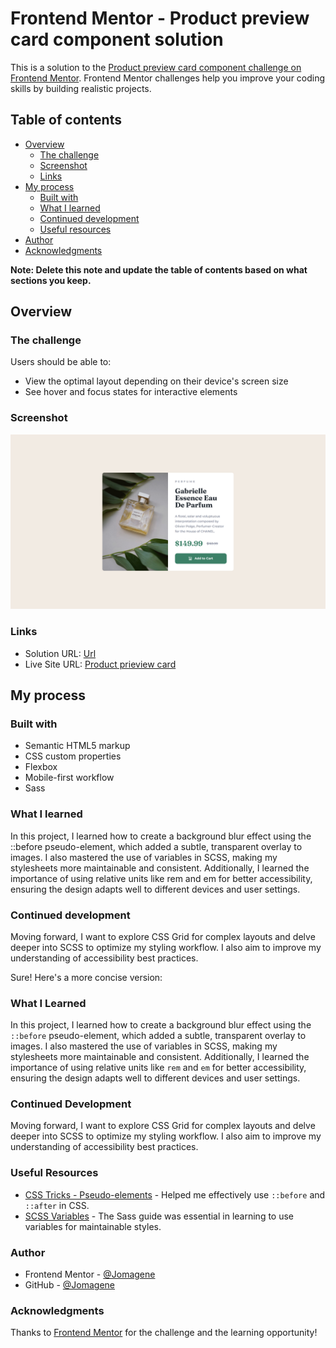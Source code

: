 # Frontend Mentor - Product preview card component solution

This is a solution to the [Product preview card component challenge on Frontend Mentor](https://www.frontendmentor.io/challenges/product-preview-card-component-GO7UmttRfa). Frontend Mentor challenges help you improve your coding skills by building realistic projects.

## Table of contents

- [Overview](#overview)
  - [The challenge](#the-challenge)
  - [Screenshot](#screenshot)
  - [Links](#links)
- [My process](#my-process)
  - [Built with](#built-with)
  - [What I learned](#what-i-learned)
  - [Continued development](#continued-development)
  - [Useful resources](#useful-resources)
- [Author](#author)
- [Acknowledgments](#acknowledgments)

**Note: Delete this note and update the table of contents based on what sections you keep.**

## Overview

### The challenge

Users should be able to:

- View the optimal layout depending on their device's screen size
- See hover and focus states for interactive elements

### Screenshot

![](./screenshot.png)

### Links

- Solution URL: [Url](https://my-solution-url.com)
- Live Site URL: [Product prieview card](https://jomagene.github.io/product-prieview-page/)

## My process

### Built with

- Semantic HTML5 markup
- CSS custom properties
- Flexbox
- Mobile-first workflow
- Sass

### What I learned

In this project, I learned how to create a background blur effect using the ::before pseudo-element, which added a subtle, transparent overlay to images. I also mastered the use of variables in SCSS, making my stylesheets more maintainable and consistent. Additionally, I learned the importance of using relative units like rem and em for better accessibility, ensuring the design adapts well to different devices and user settings.

### Continued development

Moving forward, I want to explore CSS Grid for complex layouts and delve deeper into SCSS to optimize my styling workflow. I also aim to improve my understanding of accessibility best practices.

Sure! Here's a more concise version:

### What I Learned

In this project, I learned how to create a background blur effect using the `::before` pseudo-element, which added a subtle, transparent overlay to images. I also mastered the use of variables in SCSS, making my stylesheets more maintainable and consistent. Additionally, I learned the importance of using relative units like `rem` and `em` for better accessibility, ensuring the design adapts well to different devices and user settings.

### Continued Development

Moving forward, I want to explore CSS Grid for complex layouts and delve deeper into SCSS to optimize my styling workflow. I also aim to improve my understanding of accessibility best practices.

### Useful Resources

- [CSS Tricks - Pseudo-elements](https://css-tricks.com/almanac/selectors/a/after-and-before/) - Helped me effectively use `::before` and `::after` in CSS.
- [SCSS Variables](https://sass-lang.com/guide) - The Sass guide was essential in learning to use variables for maintainable styles.

### Author

- Frontend Mentor - [@Jomagene](https://www.frontendmentor.io/profile/Jomagene)
- GitHub - [@Jomagene](https://github.com/Jomagene)

### Acknowledgments

Thanks to [Frontend Mentor](https://www.frontendmentor.io) for the challenge and the learning opportunity!
